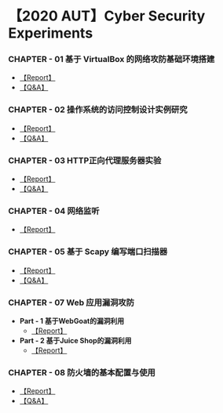 # 【2020 AUT】Cyber Security Experiments

### CHAPTER - 01 基于 VirtualBox 的网络攻防基础环境搭建

- [【Report】](https://github.com/CUCCS/2020-ns-public-ididChan/blob/chap0x01/chap0x01/%E5%AE%9E%E9%AA%8C%E6%8A%A5%E5%91%8A.md)
- [【Q&A】](https://github.com/CUCCS/2020-ns-public-ididChan/blob/chap0x01/chap0x01/%E8%AF%BE%E5%90%8E%E9%A2%98.md)

### CHAPTER - 02 操作系统的访问控制设计实例研究

- [【Report】](https://github.com/CUCCS/2020-ns-public-ididChan/blob/chap0x02/chap0x02/%E5%AE%9E%E9%AA%8C%E6%8A%A5%E5%91%8A.md)
- [【Q&A】](https://github.com/CUCCS/2020-ns-public-ididChan/blob/chap0x02/chap0x02/%E8%AF%BE%E5%90%8E%E9%A2%98.md)

### CHAPTER - 03 HTTP正向代理服务器实验

- [【Report】](https://github.com/CUCCS/2020-ns-public-ididChan/blob/chap0x03/chap0x03/%E5%AE%9E%E9%AA%8C%E6%8A%A5%E5%91%8A.md)
- [【Q&A】](https://github.com/CUCCS/2020-ns-public-ididChan/blob/chap0x03/chap0x03/%E8%AF%BE%E5%90%8E%E9%A2%98.md)

### CHAPTER - 04 网络监听

- [【Report】](https://github.com/CUCCS/2020-ns-public-ididChan/blob/chap0x04/chap0x04/%E5%AE%9E%E9%AA%8C%E6%8A%A5%E5%91%8A.md)

### CHAPTER - 05 基于 Scapy 编写端口扫描器

- [【Report】](https://github.com/CUCCS/2020-ns-public-ididChan/blob/chap0x05/chap0x05/%E5%AE%9E%E9%AA%8C%E6%8A%A5%E5%91%8A.md)
- [【Q&A】](https://github.com/CUCCS/2020-ns-public-ididChan/blob/chap0x05/chap0x05/%E8%AF%BE%E5%90%8E%E9%A2%98.md)

### CHAPTER - 07  Web 应用漏洞攻防

- **Part - 1 基于WebGoat的漏洞利用**
  - [【Report】](https://github.com/CUCCS/2020-ns-public-ididChan/blob/chap0x07-1/chap0x07-1/%E5%AE%9E%E9%AA%8C%E6%8A%A5%E5%91%8A.md)
- **Part - 2 基于Juice Shop的漏洞利用** 
  - [【Report】](https://github.com/CUCCS/2020-ns-public-ididChan/blob/chap0x07-2/chap0x07-2/%E5%AE%9E%E9%AA%8C%E6%8A%A5%E5%91%8A.md)

### CHAPTER - 08  防火墙的基本配置与使用

- [【Report】](https://github.com/CUCCS/2020-ns-public-ididChan/blob/chap0x08/chap0x08/%E5%AE%9E%E9%AA%8C%E6%8A%A5%E5%91%8A.md)
- [【Q&A】](https://github.com/CUCCS/2020-ns-public-ididChan/blob/chap0x08/chap0x08/%E8%AF%BE%E5%90%8E%E9%A2%98.md)